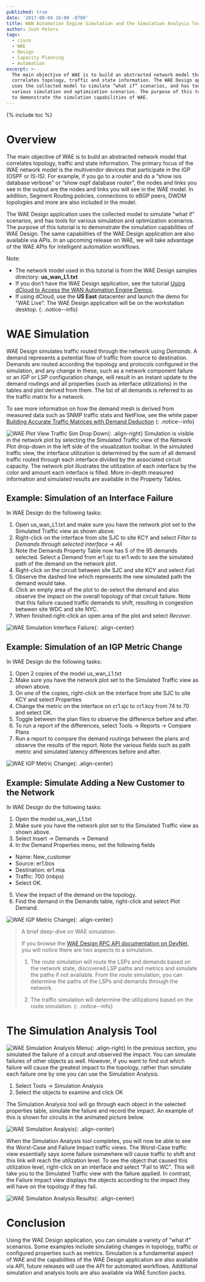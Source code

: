 ```yaml
---
published: true
date: '2017-08-04 16:00 -0700'
title: WAN Automation Engine Simulation and the Simulation Analysis Tool
author: Josh Peters
tags:
  - cisco
  - WAE
  - Design
  - Capacity Planning
  - Automation
excerpt: >-
  The main objective of WAE is to build an abstracted network model that
  correlates topology, traffic and state information. The WAE Design application
  uses the collected model to simulate “what if” scenarios, and has tools for
  various simulation and optimization scenarios. The purpose of this tutorial is
  to demonstrate the simulation capabilities of WAE.
---
```

{% include toc %}

# Overview

The main objective of WAE is to build an abstracted network model that correlates topology,  traffic and state information. The primary focus of the WAE network model is the multivendor devices that participate in the IGP (OSPF or IS-IS). For example, if you go to a router and do a “show isis database verbose” or “show ospf database router”, the nodes and links you see in the output are the nodes and links you will see in the WAE model. In addition, Segment Routing policies, connections to eBGP peers, DWDM topologies and more are also included in the model.

The WAE Design application uses the collected model to simulate "what if" scenarios, and has tools for various simulation and optimization scenarios. The purpose of this tutorial is to demonstrate the simulation capabilities of WAE Design. The same capabilities of the WAE Design application are also available via APIs. In an upcoming release on WAE, we will take advantage of the WAE APIs for intelligent automation workflows.

>
Note: 
>
* The network model used in this tutorial is from the WAE Design samples directory: **us_wan_L1.txt**
* If you don’t have the WAE Design application, see the tutorial [Using dCloud to Access the WAN Automation Engine Demos](https://xrdocs.github.io/automation/tutorials/2017-08-03-using-dcloud-to-access-the-wan-automation-engine-demos). 
* If using dCloud, use the **US East** datacenter and launch the demo for "WAE Live". The WAE Design application will be on the workstation desktop.
{: .notice--info}

# WAE Simulation

WAE Design simulates traffic routed through the network using *Demands*. A demand represents a potential flow of traffic from source to destination. Demands are routed according the topology and protocols configured in the simulation, and any change in these, such as a network component failure or an IGP or LSP configuration change, will result in an instant update to the demand routings and all properties (such as interface utilizations) in the tables and plot derived from them. The list of all demands is referred to as the traffic matrix for a network.

To see more information on how the demand mesh is derived from measured data such as SNMP traffic stats and NetFlow, see the white paper [Building Accurate Traffic Matrices with Demand Deduction](http://www.cisco.com/c/en/us/products/collateral/routers/wan-automation-engine/white_paper_c11-728552.html)
{: .notice--info}

![WAE Plot View Traffic Sim Drop Down](https://xrdocs.github.io/xrdocs-images/assets/tutorial-images/waeSim-plotView.png){: .align-right} 
Simulation is visible in the network plot by selecting the Simulated Traffic view of the Network Plot drop-down in the left side of the visualization toolbar. In the simulated traffic view, the interface utilization is determined by the sum of all demand traffic routed through each interface divided by the associated circuit capacity. The network plot illustrates the utilization of each interface by the color and amount each interface is filled. More in-depth measured information and simulated results are available in the Property Tables.

## Example: Simulation of an Interface Failure
In WAE Design do the following tasks:

1. Open us_wan_L1.txt and make sure you have the network plot set to the Simulated Traffic view as shown above.
2. Right-click on the interface from site SJC to site KCY and select *Filter to Demands through selected interface -> All*
3. Note the Demands Property Table now has 5 of the 95 demands selected. Select a Demand from er1.sjc to er1.wdc to see the simulated path of the demand on the network plot.
4. Right-click on the circuit between site SJC and site KCY and select *Fail*.
5. Observe the dashed line which represents the new simulated path the demand would take.
6. Click an empty area of the plot to de-select the demand and also observe the impact on the overall topology of that circuit failure. Note that this failure caused traffic demands to shift, resulting in congestion between site WDC and site NYC.
7. When finished right-click an open area of the plot and select *Recover*.

![WAE Simulation Interface Failure](https://xrdocs.github.io/xrdocs-images/assets/tutorial-images/waeSim-ifFailure.gif){: .align-center} 

## Example: Simulation of an IGP Metric Change
In WAE Design do the following tasks:

1. Open 2 copies of the model us_wan_L1.txt
2. Make sure you have the network plot set to the Simulated Traffic view as shown above.
3. On one of the copies, right-click on the interface from site SJC to site KCY and select Properties
4. Change the metric on the interface on cr1.sjc to cr1.kcy from 74 to 70 and select OK.
5. Toggle between the plan files to observe the difference before and after.
5. To run a report of the differences, select Tools -> Reports -> Compare Plans
6. Run a report to compare the demand routings between the plans and observe the results of the report. Note the various fields such as path metric and simulated latency differences before and after.

![WAE IGP Metric Change](https://xrdocs.github.io/xrdocs-images/assets/tutorial-images/waeSim-igp.gif){: .align-center} 

## Example: Simulate Adding a New Customer to the Network
In WAE Design do the following tasks:

1. Open the model us_wan_L1.txt
2. Make sure you have the network plot set to the Simulated Traffic view as shown above.
3. Select Insert -> Demands -> Demand
4. In the Demand Properties menu, set the following fields
 - Name: New_customer
 - Source: er1.bos 
 - Destination: er1.mia
 - Traffic: 700 (mbps)
 - Select OK.
5. View the impact of the demand on the topology. 
6. Find the demand in the Demands table, right-click and select Plot Demand.

![WAE IGP Metric Change](https://xrdocs.github.io/xrdocs-images/assets/tutorial-images/waeSim-demand.gif){: .align-center} 

> A brief deep-dive on WAE simulation:
>
> If you browse the [WAE Design RPC API documentation on DevNet](https://developer.cisco.com/site/wae/documentation/api-release-6-4/design-rpc-api/index.gsp), you will notice there are two aspects to a simulation.
>
>1. The route simulation will route the LSPs and demands based on the network state, discovered LSP paths and metrics and simulate the paths if not available. From the route simulation, you can determine the paths of the LSPs and demands through the network.
>
>2. The traffic simulation will determine the utilizations based on the route simulation.
{: .notice--info}

# The Simulation Analysis Tool

![WAE Simulation Analysis Menu](https://xrdocs.github.io/xrdocs-images/assets/tutorial-images/waeSim-simAnalysisMenu.png){: .align-right} 
In the previous section, you simulated the failure of a circuit and observed the impact. 
You can simulate failures of other objects as well. However, if you want to find out which failure will cause the greatest impact to the topology, rather than simulate each failure one by one you can use the Simulation Analysis.

1. Select Tools -> Simulation Analysis
2. Select the objects to examine and click OK 

The Simulation Analysis tool will go through each object in the selected properties table, simulate the failure and record the impact. An example of this is shown for circuits in the animated picture below.

![WAE Simulation Analysis](https://xrdocs.github.io/xrdocs-images/assets/tutorial-images/waeSim-simAnalysis.gif){: .align-center} 

When the Simulation Analysis tool completes, you will now be able to see the Worst-Case and Failure Impact traffic views. The Worst-Case traffic view essentially says some failure somewhere will cause traffic to shift and this link will reach the utilization level. To see the object that caused this utilization level, right-click on an interface and select "Fail to WC". This will take you to the Simulated Traffic view with the failure applied. In contrast, the Failure Impact view displays the objects according to the impact they will have on the topology if they fail.

![WAE Simulation Analysis Results](https://xrdocs.github.io/xrdocs-images/assets/tutorial-images/waeSim-simAnalysisResults.gif){: .align-center} 

# Conclusion

Using the WAE Design application, you can simulate a variety of "what if" scenarios. Some examples include simulating changes in topology, traffic or configured properties such as metrics. Simulation is a fundamental aspect of WAE and the capabilities of the WAE Design application are also available via API, future releases will use the API for automated workflows. Additional simulation and analysis tools are also available via WAE function packs. 








